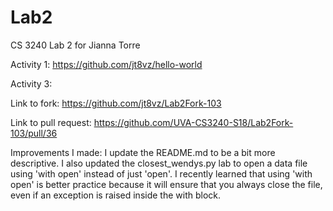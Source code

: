 # Lab2
CS 3240 Lab 2 for Jianna Torre

Activity 1: https://github.com/jt8vz/hello-world

Activity 3:

Link to fork: https://github.com/jt8vz/Lab2Fork-103

Link to pull request: https://github.com/UVA-CS3240-S18/Lab2Fork-103/pull/36

Improvements I made: I update the README.md to be a bit more descriptive. I also updated the closest_wendys.py lab to open a data file using 'with open' instead of just 'open'.
I recently learned that using 'with open' is better practice because it will ensure that you always close the file, even if an exception is raised inside the with block. 
